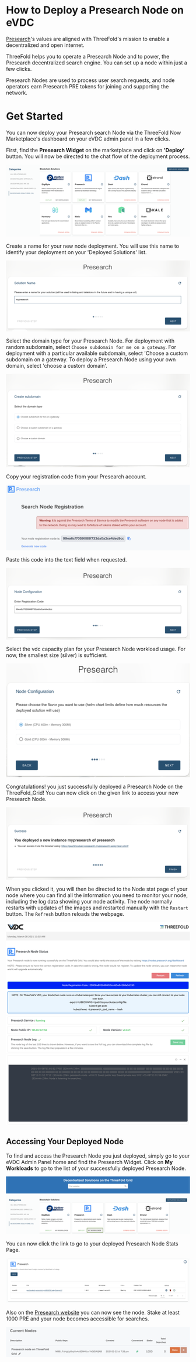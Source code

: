 # How to Deploy a Presearch Node on eVDC

[Presearch](https://presearch.io)'s values are aligned with ThreeFold's mission to enable a decentralized and open internet.

ThreeFold helps you to operate a Presearch Node and to power, the Presearch decentralized search engine. You can set up a node within just a few clicks.

Presearch Nodes are used to process user search requests, and node operators earn Presearch PRE tokens for joining and supporting the network.

# Get Started

You can now deploy your Presearch search Node via the ThreeFold Now Marketplace's dashboard on your eVDC admin panel in a few clicks.

First, find the **Presearch Widget** on the marketplace and click on **'Deploy'** button. You will now be directed to the chat flow of the deployment process.

![](img/presearch_widget.png)

Create a name for your new node deployment. You will use this name to identify your deployment on your 'Deployed Solutions' list.

![](img/presearch_create.png ':size=600')

Select the domain type for your Presearch Node. For deployment with random subdomain, select `Choose subdomain for me on a gateway`. For deployment with a particular available subdomain, select 'Choose a custom subdomain on a gateway. To deploy a Presearch Node using your own domain, select 'choose a custom domain'.

![](img/presearch_domain.png ':size=600')

Copy your registration code from your Presearch account.

![](img/presearch_registration_code_copy.png ':size=600')

Paste this code into the text field when requested.

![](img/presearch_registration_code_paste.png ':size=600')

Select the vdc capacity plan for your Presearch Node workload usage. For now, the smallest size (silver) is sufficient.

![](img/presearch_plan.png ':size=600')

Congratulations! you just successfully deployed a Presearch Node on the ThreeFold_Grid! You can now click on the given link to access your new Presearch Node.

![](img/presearch_success.png ':size=600')

When you clicked it, you will then be directed to the Node stat page of your node where you can find all the information you need to monitor your node, including the log data showing your node activity. 
The node normally restarts with updates of the images and restarted manually with the `Restart` button. 
The `Refresh` button reloads the webpage. 

![](img/presearch_stat1.png)
![](img/presearch_stat2.png)
![](img/presearch_stat3.png)

## Accessing Your Deployed Node

To find and access the Presearch Node you just deployed, simply go to your eVDC Admin Panel home and find the Presearch Widget. Click on **My Workloads** to go to the list of your successfully deployed Presearch Node.

![](img/presearch_myworkload.png ':size=600')

You can now click the link to go to your deployed Presearch Node Stats Page.

![](img/presearch_access.png ':size=600')

Also on the [Presearch website](https://nodes.presearch.org/dashboard) you can now see the node. Stake at least 1000 PRE and your node becomes accessible for searches.

![](img/presearch_node_connected.png ':size=600')
